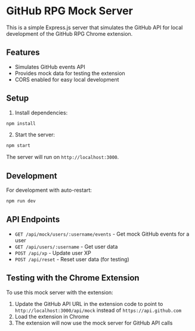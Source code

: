 # GitHub RPG Mock Server

This is a simple Express.js server that simulates the GitHub API for local development of the GitHub RPG Chrome extension.

## Features

- Simulates GitHub events API
- Provides mock data for testing the extension
- CORS enabled for easy local development

## Setup

1. Install dependencies:
```bash
npm install
```

2. Start the server:
```bash
npm start
```

The server will run on `http://localhost:3000`.

## Development

For development with auto-restart:
```bash
npm run dev
```

## API Endpoints

- `GET /api/mock/users/:username/events` - Get mock GitHub events for a user
- `GET /api/users/:username` - Get user data
- `POST /api/xp` - Update user XP
- `POST /api/reset` - Reset user data (for testing)

## Testing with the Chrome Extension

To use this mock server with the extension:

1. Update the GitHub API URL in the extension code to point to `http://localhost:3000/api/mock` instead of `https://api.github.com`
2. Load the extension in Chrome
3. The extension will now use the mock server for GitHub API calls 